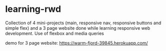 # learning-rwd
Collection of 4 mini-projects (main, responsive nav, responsive buttons and simple flex) and a 3 page website done while learning responsive web development. Use of flexbox and media queries 

demo for 3 page website: https://warm-fjord-39845.herokuapp.com/

